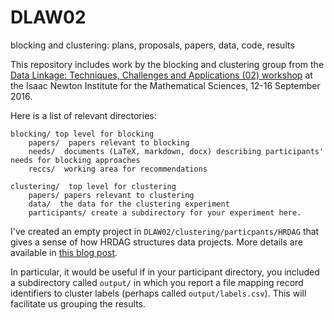 # DLAW02
blocking and clustering: plans, proposals, papers, data, code, results

This repository includes work by the blocking and clustering group from the [Data Linkage: Techniques, Challenges and Applications (02) workshop](https://www.newton.ac.uk/event/dlaw02/timetable) at the Isaac Newton Institute for the Mathematical Sciences, 12-16 September 2016.

Here is a list of relevant directories:
```
blocking/ top level for blocking
    papers/  papers relevant to blocking
	needs/  documents (LaTeX, markdown, docx) describing participants' needs for blocking approaches
	reccs/  working area for recommendations

clustering/  top level for clustering
    papers/ papers relevant to clustering
	data/  the data for the clustering experiment
	participants/ create a subdirectory for your experiment here.
```

I've created an empty project in `DLAW02/clustering/particpants/HRDAG` that gives a sense of how HRDAG structures data projects. More details are available in [this blog post](https://hrdag.org/2016/06/14/the-task-is-a-quantum-of-workflow/).

In particular, it would be useful if in your participant directory, you included a subdirectory called `output/` in which you report a file mapping record identifiers to cluster labels (perhaps called `output/labels.csv`). This will facilitate us grouping the results.
